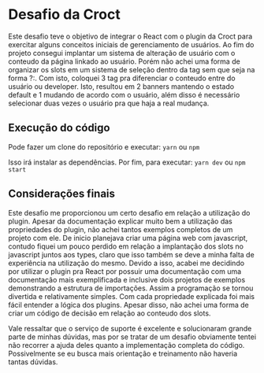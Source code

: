 # Desafio da Croct

  Este desafio teve o objetivo de integrar o React com o plugin da Croct para exercitar alguns conceitos iniciais de gerenciamento de usuários.
  Ao fim do projeto consegui implantar um sistema de alteração de usuário com o conteudo da página linkado ao usuário. Porém não achei uma forma 
de organizar os slots em um sistema de seleção dentro da tag <Personalization> sem que seja na forma <condicao>?<false>:<true>. Com isto, 
coloquei 3 tag <Personalization> pra diferenciar o conteudo entre do usuário ou developer. Isto, resultou em 2 banners mantendo o estado default
e 1 mudando de acordo com o usuário, além disso é necessário selecionar duas vezes o usuário pra que haja a real mudança.
  
  ## Execução do código
  
 Pode fazer um clone do repositório e executar:
  `yarn`
  ou
  `npm`
  
 Isso irá instalar as dependências. Por fim, para executar:
  `yarn dev`
  ou
  `npm start`
  
 ## Considerações finais
  
  Este desafio me proporcionou um certo desafio em relação a utilização do plugin. Apesar da documentação explicar muito bem a utilização
 das propriedades do plugin, não achei tantos exemplos completos de um projeto com ele. 
  De inicio planejava criar uma página web com javascript,
 contudo fiquei um pouco perdido em relação a implantação dos slots no javascript juntos aos types, claro que isso também se deve a minha falta
 de experiência na utilização do mesmo.
  Devido a isso, acabei me decidindo por utilizar o plugin pra React por possuir uma documentação com uma documentação mais exemplificada e inclusive
 dois projetos de exemplos demonstrando a estrutura de importações. Assim a programação se tornou divertida e relativamente simples.
  Com cada propriedade explicada foi mais fácil entender a lógica dos plugins. Apesar disso, não achei uma forma de criar um código de decisão em
 relação ao conteudo dos slots.
  
  Vale ressaltar que o serviço de suporte é excelente e solucionaram grande parte de minhas dúvidas, mas por se tratar de um desafio obviamente
 tentei não recorrer a ajuda deles quanto a implementação completa do código. Possivelmente se eu busca mais orientação e treinamento não
 haveria tantas dúvidas. 
  
